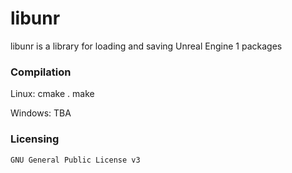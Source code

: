 # libunr #

libunr is a library for loading and saving Unreal Engine 1 packages

### Compilation ###

Linux:
	cmake .
	make
	
Windows:
	TBA
	
### Licensing ###
	GNU General Public License v3